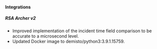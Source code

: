 
#### Integrations
##### RSA Archer v2
- Improved implementation of the incident time field comparison to be accurate to a microsecond level.
- Updated Docker image to demisto/python3:3.9.1.15759.
